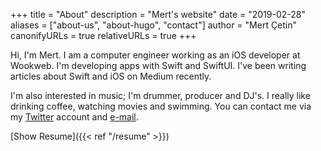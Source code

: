 +++
title = "About"
description = "Mert's website"
date = "2019-02-28"
aliases = ["about-us", "about-hugo", "contact"]
author = "Mert Çetin"
canonifyURLs = true
relativeURLs = true
+++

Hi, I'm Mert. I am a computer engineer working as an iOS developer at Wookweb.
I'm developing apps with Swift and SwiftUI.  I've been writing articles about Swift and iOS on Medium recently. 

I'm also interested in music; I'm drummer, producer and DJ's. I really like drinking coffee, watching movies and swimming. You can contact me via my [Twitter](https://twitter.com/mertt_cetinn) account and [e-mail](mailto:mrtctns22@gmail.com).

[Show Resume]({{< ref "/resume" >}})


